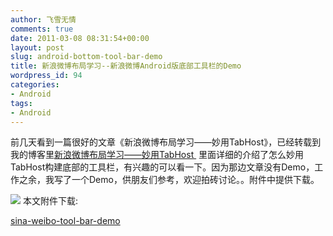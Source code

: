 ```yaml
---
author: 飞雪无情
comments: true
date: 2011-03-08 08:31:54+00:00
layout: post
slug: android-bottom-tool-bar-demo
title: 新浪微博布局学习--新浪微博Android版底部工具栏的Demo
wordpress_id: 94
categories:
- Android
tags:
- Android
---
```


前几天看到一篇很好的文章《新浪微博布局学习——妙用TabHost》，已经转载到我的博客里[新浪微博布局学习——妙用TabHost ](/2011/03/02/sina-weibo-tool-bar-tabhost.html)
里面详细的介绍了怎么妙用TabHost构建底部的工具栏，有兴趣的可以看一下。因为那边文章没有Demo，工作之余，我写了一个Demo，供朋友们参考，欢迎拍砖讨论。。附件中提供下载。

![](http://dl.iteye.com/upload/attachment/431685/f7fbcca0-7830-37a9-8caa-cfa908809cd4.png)
本文附件下载:

[sina-weibo-tool-bar-demo](/uploads/2013/10/sina-weibo-tool-bar-demo.zip)
